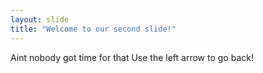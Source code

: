 ```yaml
---
layout: slide
title: "Welcome to our second slide!"
---
```

Aint nobody got time for that
Use the left arrow to go back!